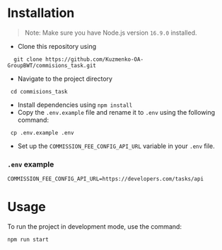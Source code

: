 # Installation

> Note: Make sure you have Node.js version `16.9.0` installed.

- Clone this repository using

```shell
  git clone https://github.com/Kuzmenko-OA-GroupBWT/commisions_task.git
```

- Navigate to the project directory

```shell
 cd commisions_task
```

- Install dependencies using `npm install`
- Copy the `.env.example` file and rename it to `.env` using the following command:

```shell
 cp .env.example .env
```

- Set up the `COMMISSION_FEE_CONFIG_API_URL` variable in your `.env` file.

### `.env` example

```dotenv
COMMISSION_FEE_CONFIG_API_URL=https://developers.com/tasks/api
```

# Usage

To run the project in development mode, use the command:

```shell
npm run start
```